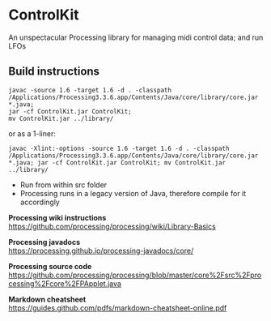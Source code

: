 # ControlKit
An unspectacular Processing library for managing midi control data; and run LFOs


## Build instructions

```
javac -source 1.6 -target 1.6 -d . -classpath /Applications/Processing3.3.6.app/Contents/Java/core/library/core.jar *.java; 
jar -cf ControlKit.jar ControlKit; 
mv ControlKit.jar ../library/
```

or as a 1-liner:

```
javac -Xlint:-options -source 1.6 -target 1.6 -d . -classpath /Applications/Processing3.3.6.app/Contents/Java/core/library/core.jar *.java; jar -cf ControlKit.jar ControlKit; mv ControlKit.jar ../library/
```

- Run from within src folder
- Processing runs in a legacy version of Java, therefore compile for it accordingly

**Processing wiki instructions**  
https://github.com/processing/processing/wiki/Library-Basics

**Processing javadocs**  
https://processing.github.io/processing-javadocs/core/

**Processing source code**  
https://github.com/processing/processing/blob/master/core%2Fsrc%2Fprocessing%2Fcore%2FPApplet.java

**Markdown cheatsheet**  
https://guides.github.com/pdfs/markdown-cheatsheet-online.pdf
